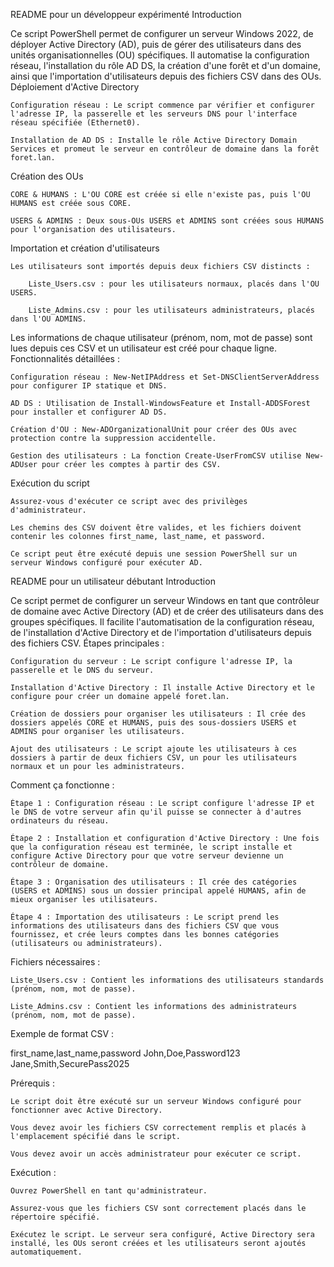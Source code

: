 README pour un développeur expérimenté
Introduction

Ce script PowerShell permet de configurer un serveur Windows 2022, de déployer Active Directory (AD), puis de gérer des utilisateurs dans des unités organisationnelles (OU) spécifiques. Il automatise la configuration réseau, l'installation du rôle AD DS, la création d'une forêt et d'un domaine, ainsi que l'importation d'utilisateurs depuis des fichiers CSV dans des OUs.
Déploiement d'Active Directory

    Configuration réseau : Le script commence par vérifier et configurer l'adresse IP, la passerelle et les serveurs DNS pour l'interface réseau spécifiée (Ethernet0).

    Installation de AD DS : Installe le rôle Active Directory Domain Services et promeut le serveur en contrôleur de domaine dans la forêt foret.lan.

Création des OUs

    CORE & HUMANS : L'OU CORE est créée si elle n'existe pas, puis l'OU HUMANS est créée sous CORE.

    USERS & ADMINS : Deux sous-OUs USERS et ADMINS sont créées sous HUMANS pour l'organisation des utilisateurs.

Importation et création d'utilisateurs

    Les utilisateurs sont importés depuis deux fichiers CSV distincts :

        Liste_Users.csv : pour les utilisateurs normaux, placés dans l'OU USERS.

        Liste_Admins.csv : pour les utilisateurs administrateurs, placés dans l'OU ADMINS.

Les informations de chaque utilisateur (prénom, nom, mot de passe) sont lues depuis ces CSV et un utilisateur est créé pour chaque ligne.
Fonctionnalités détaillées :

    Configuration réseau : New-NetIPAddress et Set-DNSClientServerAddress pour configurer IP statique et DNS.

    AD DS : Utilisation de Install-WindowsFeature et Install-ADDSForest pour installer et configurer AD DS.

    Création d'OU : New-ADOrganizationalUnit pour créer des OUs avec protection contre la suppression accidentelle.

    Gestion des utilisateurs : La fonction Create-UserFromCSV utilise New-ADUser pour créer les comptes à partir des CSV.

Exécution du script

    Assurez-vous d'exécuter ce script avec des privilèges d'administrateur.

    Les chemins des CSV doivent être valides, et les fichiers doivent contenir les colonnes first_name, last_name, et password.

    Ce script peut être exécuté depuis une session PowerShell sur un serveur Windows configuré pour exécuter AD.


README pour un utilisateur débutant
Introduction

Ce script permet de configurer un serveur Windows en tant que contrôleur de domaine avec Active Directory (AD) et de créer des utilisateurs dans des groupes spécifiques. Il facilite l'automatisation de la configuration réseau, de l'installation d'Active Directory et de l'importation d'utilisateurs depuis des fichiers CSV.
Étapes principales :

    Configuration du serveur : Le script configure l'adresse IP, la passerelle et le DNS du serveur.

    Installation d'Active Directory : Il installe Active Directory et le configure pour créer un domaine appelé foret.lan.

    Création de dossiers pour organiser les utilisateurs : Il crée des dossiers appelés CORE et HUMANS, puis des sous-dossiers USERS et ADMINS pour organiser les utilisateurs.

    Ajout des utilisateurs : Le script ajoute les utilisateurs à ces dossiers à partir de deux fichiers CSV, un pour les utilisateurs normaux et un pour les administrateurs.

Comment ça fonctionne :

    Étape 1 : Configuration réseau : Le script configure l'adresse IP et le DNS de votre serveur afin qu'il puisse se connecter à d'autres ordinateurs du réseau.

    Étape 2 : Installation et configuration d'Active Directory : Une fois que la configuration réseau est terminée, le script installe et configure Active Directory pour que votre serveur devienne un contrôleur de domaine.

    Étape 3 : Organisation des utilisateurs : Il crée des catégories (USERS et ADMINS) sous un dossier principal appelé HUMANS, afin de mieux organiser les utilisateurs.

    Étape 4 : Importation des utilisateurs : Le script prend les informations des utilisateurs dans des fichiers CSV que vous fournissez, et crée leurs comptes dans les bonnes catégories (utilisateurs ou administrateurs).

Fichiers nécessaires :

    Liste_Users.csv : Contient les informations des utilisateurs standards (prénom, nom, mot de passe).

    Liste_Admins.csv : Contient les informations des administrateurs (prénom, nom, mot de passe).

Exemple de format CSV :

first_name,last_name,password
John,Doe,Password123
Jane,Smith,SecurePass2025

Prérequis :

    Le script doit être exécuté sur un serveur Windows configuré pour fonctionner avec Active Directory.

    Vous devez avoir les fichiers CSV correctement remplis et placés à l'emplacement spécifié dans le script.

    Vous devez avoir un accès administrateur pour exécuter ce script.

Exécution :

    Ouvrez PowerShell en tant qu'administrateur.

    Assurez-vous que les fichiers CSV sont correctement placés dans le répertoire spécifié.

    Exécutez le script. Le serveur sera configuré, Active Directory sera installé, les OUs seront créées et les utilisateurs seront ajoutés automatiquement.
